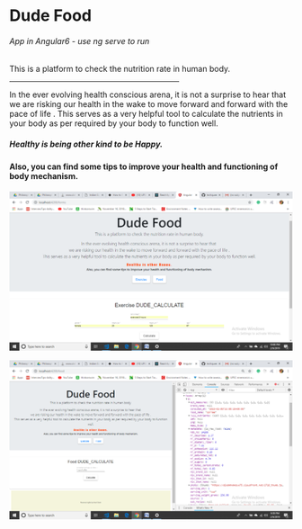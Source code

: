 
<h1>Dude Food</h1><h6>App in Angular6 - use ng serve to run</h6>
<p>This is a platform to check the nutrition rate in human body.</p>
<hr style="width:60%">
<p>In the ever evolving health conscious arena, it is not a surprise to hear that we are risking our health in the wake to move forward and forward with the pace of life
. This serves as a very helpful tool to calculate the nutrients in your body as per required by your body to function well.</p>
<h5>Healthy is being other kind to be Happy.</h5>
<h4>Also, you can find some tips to improve your health and functioning of body mechanism.</h4>



![Image](https://raw.githubusercontent.com/techquee/dude_food/master/assests/image%20(1).png)

![Image](https://raw.githubusercontent.com/techquee/dude_food/master/assests/image%20(3).png)


